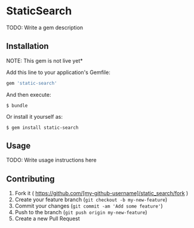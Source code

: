# StaticSearch

TODO: Write a gem description

## Installation

NOTE: This gem is not live yet*

Add this line to your application's Gemfile:

```ruby
gem 'static-search'
```

And then execute:

    $ bundle

Or install it yourself as:

    $ gem install static-search

## Usage

TODO: Write usage instructions here

## Contributing

1. Fork it ( https://github.com/[my-github-username]/static_search/fork )
2. Create your feature branch (`git checkout -b my-new-feature`)
3. Commit your changes (`git commit -am 'Add some feature'`)
4. Push to the branch (`git push origin my-new-feature`)
5. Create a new Pull Request